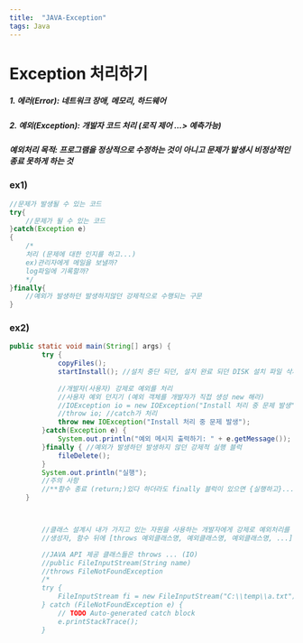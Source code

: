 ```yaml
---
title:  "JAVA-Exception"
tags: Java
---
```

# Exception 처리하기
##### 1. 에러(Error): 네트워크 장애, 메모리, 하드웨어
##### 2. 예외(Exception): 개발자 코드 처리 (로직 제어 ...> 예측가능)
##### 예외처리 목적: 프로그램을 정상적으로 수정하는 것이 아니고 문제가 발생시 비정상적인 종료 못하게 하는 것

### ex1)
~~~java
//문제가 발생될 수 있는 코드
try{
	//문제가 될 수 있는 코드
}catch(Exception e)
{
	/*
	처리 (문제에 대한 인지를 하고...)
	ex)관리자에게 메일을 보낼까?
	log파일에 기록할까?
	*/
}finally{
	//예외가 발생하던 발생하지않던 강제적으로 수행되는 구문
}
~~~
### ex2)
~~~java
public static void main(String[] args) {
		try {
			copyFiles();
			startInstall(); //설치 중단 되던, 설치 완료 되던 DISK 설치 파일 삭제
			
			//개발자(사용자) 강제로 예외를 처리
			//사용자 예외 던지기 (예외 객체를 개발자가 직접 생성 new 해라)
			//IOException io = new IOException("Install 처리 중 문제 발생");
			//throw io; //catch가 처리
			throw new IOException("Install 처리 중 문제 발생");
		}catch(Exception e) {
			System.out.println("예외 메시지 출력하기: " + e.getMessage());
		}finally { //예외가 발생하던 발생하지 않던 강제적 실행 블럭
			fileDelete();
		}
		System.out.println("실행");
		//주의 사항
		//**함수 종료 (return;)있다 하더라도 finally 블럭이 있으면 {실행하고}...종료
	}



		//클래스 설계시 내가 가지고 있는 자원을 사용하는 개발자에게 강제로 예외처리를 하도록 하는 방법
		//생성자, 함수 뒤에 [throws 예외클래스명, 예외클래스명, 예외클래스명, ...]

		//JAVA API 제공 클래스들은 throws ... (IO)
		//public FileInputStream(String name)
		//throws FileNotFoundException
		/*
		try {
			FileInputStream fi = new FileInputStream("C:\\temp\\a.txt");
		} catch (FileNotFoundException e) {
			// TODO Auto-generated catch block
			e.printStackTrace();
		}
~~~
